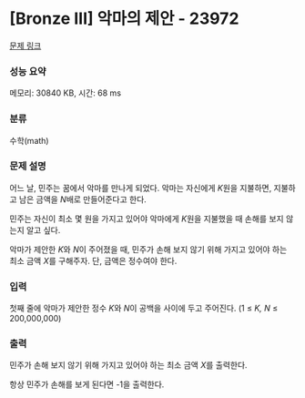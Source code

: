 # [Bronze III] 악마의 제안 - 23972 

[문제 링크](https://www.acmicpc.net/problem/23972) 

### 성능 요약

메모리: 30840 KB, 시간: 68 ms

### 분류

수학(math)

### 문제 설명

<p>어느 날, 민주는 꿈에서 악마를 만나게 되었다. 악마는 자신에게 <em>K</em>원을 지불하면, 지불하고 남은 금액을 <em>N</em>배로 만들어준다고 한다.</p>

<p>민주는 자신이 최소 몇 원을 가지고 있어야 악마에게 <em>K</em>원을 지불했을 때 손해를 보지 않는지 알고 싶다.</p>

<p>악마가 제안한 <em>K</em>와 <em>N</em>이 주어졌을 때, 민주가 손해 보지 않기 위해 가지고 있어야 하는 최소 금액 <em>X</em>를 구해주자. 단, 금액은 정수여야 한다.</p>

### 입력 

 <p>첫째 줄에 악마가 제안한 정수 <em>K</em>와 <em>N</em>이 공백을 사이에 두고 주어진다. (1 ≤ <em>K, N</em> ≤ 200,000,000)</p>

### 출력 

 <p>민주가 손해 보지 않기 위해 가지고 있어야 하는 최소 금액 <em>X</em>를 출력한다.</p>

<p>항상 민주가 손해를 보게 된다면 -1을 출력한다.</p>

